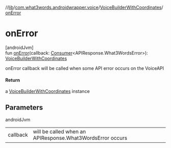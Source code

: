 //[lib](../../../index.md)/[com.what3words.androidwrapper.voice](../index.md)/[VoiceBuilderWithCoordinates](index.md)/[onError](on-error.md)

# onError

[androidJvm]\
fun [onError](on-error.md)(callback: [Consumer](https://developer.android.com/reference/kotlin/androidx/core/util/Consumer.html)<APIResponse.What3WordsError>): [VoiceBuilderWithCoordinates](index.md)

onError callback will be called when some API error occurs on the VoiceAPI

#### Return

a [VoiceBuilderWithCoordinates](index.md) instance

## Parameters

androidJvm

| | |
|---|---|
| callback | will be called when an APIResponse.What3WordsError occurs |
